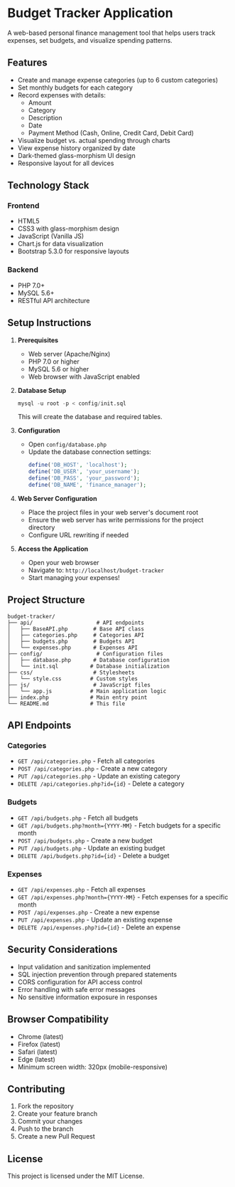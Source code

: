 # Budget Tracker Application

A web-based personal finance management tool that helps users track expenses, set budgets, and visualize spending patterns.

## Features

- Create and manage expense categories (up to 6 custom categories)
- Set monthly budgets for each category
- Record expenses with details:
  - Amount
  - Category
  - Description
  - Date
  - Payment Method (Cash, Online, Credit Card, Debit Card)
- Visualize budget vs. actual spending through charts
- View expense history organized by date
- Dark-themed glass-morphism UI design
- Responsive layout for all devices

## Technology Stack

### Frontend
- HTML5
- CSS3 with glass-morphism design
- JavaScript (Vanilla JS)
- Chart.js for data visualization
- Bootstrap 5.3.0 for responsive layouts

### Backend
- PHP 7.0+
- MySQL 5.6+
- RESTful API architecture

## Setup Instructions

1. **Prerequisites**
   - Web server (Apache/Nginx)
   - PHP 7.0 or higher
   - MySQL 5.6 or higher
   - Web browser with JavaScript enabled

2. **Database Setup**
   ```sql
   mysql -u root -p < config/init.sql
   ```
   This will create the database and required tables.

3. **Configuration**
   - Open `config/database.php`
   - Update the database connection settings:
     ```php
     define('DB_HOST', 'localhost');
     define('DB_USER', 'your_username');
     define('DB_PASS', 'your_password');
     define('DB_NAME', 'finance_manager');
     ```

4. **Web Server Configuration**
   - Place the project files in your web server's document root
   - Ensure the web server has write permissions for the project directory
   - Configure URL rewriting if needed

5. **Access the Application**
   - Open your web browser
   - Navigate to: `http://localhost/budget-tracker`
   - Start managing your expenses!

## Project Structure

```
budget-tracker/
├── api/                    # API endpoints
│   ├── BaseAPI.php        # Base API class
│   ├── categories.php     # Categories API
│   ├── budgets.php        # Budgets API
│   └── expenses.php       # Expenses API
├── config/                 # Configuration files
│   ├── database.php       # Database configuration
│   └── init.sql          # Database initialization
├── css/                   # Stylesheets
│   └── style.css         # Custom styles
├── js/                    # JavaScript files
│   └── app.js            # Main application logic
├── index.php             # Main entry point
└── README.md             # This file
```

## API Endpoints

### Categories
- `GET /api/categories.php` - Fetch all categories
- `POST /api/categories.php` - Create a new category
- `PUT /api/categories.php` - Update an existing category
- `DELETE /api/categories.php?id={id}` - Delete a category

### Budgets
- `GET /api/budgets.php` - Fetch all budgets
- `GET /api/budgets.php?month={YYYY-MM}` - Fetch budgets for a specific month
- `POST /api/budgets.php` - Create a new budget
- `PUT /api/budgets.php` - Update an existing budget
- `DELETE /api/budgets.php?id={id}` - Delete a budget

### Expenses
- `GET /api/expenses.php` - Fetch all expenses
- `GET /api/expenses.php?month={YYYY-MM}` - Fetch expenses for a specific month
- `POST /api/expenses.php` - Create a new expense
- `PUT /api/expenses.php` - Update an existing expense
- `DELETE /api/expenses.php?id={id}` - Delete an expense

## Security Considerations

- Input validation and sanitization implemented
- SQL injection prevention through prepared statements
- CORS configuration for API access control
- Error handling with safe error messages
- No sensitive information exposure in responses

## Browser Compatibility

- Chrome (latest)
- Firefox (latest)
- Safari (latest)
- Edge (latest)
- Minimum screen width: 320px (mobile-responsive)

## Contributing

1. Fork the repository
2. Create your feature branch
3. Commit your changes
4. Push to the branch
5. Create a new Pull Request

## License

This project is licensed under the MIT License. 